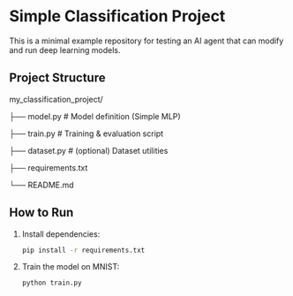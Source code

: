 # Simple Classification Project

This is a minimal example repository for testing an AI agent that can
modify and run deep learning models.

## Project Structure
my_classification_project/

├── model.py # Model definition (Simple MLP)

├── train.py # Training & evaluation script

├── dataset.py # (optional) Dataset utilities

├── requirements.txt

└── README.md

## How to Run
1. Install dependencies:
   ```bash
   pip install -r requirements.txt

2. Train the model on MNIST:
    ```bash
    python train.py
